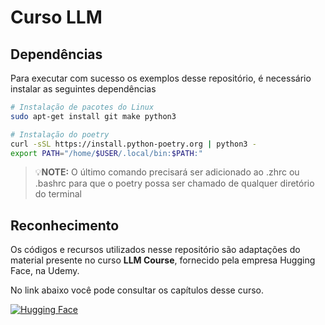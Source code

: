 # Curso LLM

## Dependências

Para executar com sucesso os exemplos desse repositório, é necessário instalar as seguintes dependências

```bash
# Instalação de pacotes do Linux
sudo apt-get install git make python3

# Instalação do poetry
curl -sSL https://install.python-poetry.org | python3 -
export PATH="/home/$USER/.local/bin:$PATH:"
```

>💡**NOTE:** O último comando precisará ser adicionado ao .zhrc ou .bashrc para que o poetry possa ser chamado de qualquer diretório do terminal

## Reconhecimento

Os códigos e recursos utilizados nesse repositório são adaptações do material presente no curso **LLM Course**, fornecido pela empresa Hugging Face, na Udemy.

No link abaixo você pode consultar os capítulos desse curso.

[![Hugging Face](https://img.shields.io/badge/Hugging%20Face-FFD21E.svg?style=for-the-badge&logo=Hugging-Face&logoColor=black)](https://huggingface.co/learn/llm-course)